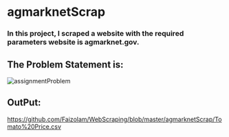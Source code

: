 # agmarknetScrap
### In this project, I scraped a website with the required parameters website is agmarknet.gov. 
## The Problem Statement is:



![assignmentProblem](https://user-images.githubusercontent.com/87013945/211902778-fb2f17b8-34db-4fea-9cb2-a286d207b3e1.png)

## OutPut:

https://github.com/Faizolam/WebScraping/blob/master/agmarknetScrap/Tomato%20Price.csv
